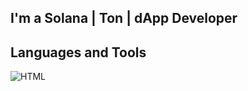 ## I'm a Solana | Ton | dApp Developer

## Languages and Tools
![HTML](https://img.shields.io/badge/-HTML-CCEEFF?style=for-the-badge&logo=appveyor)
